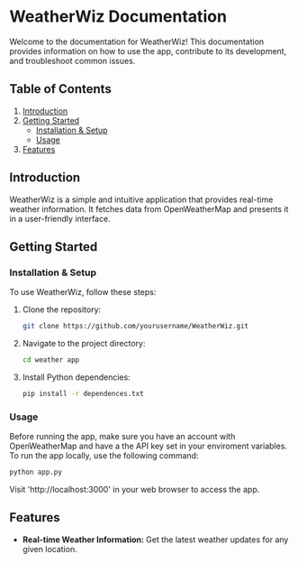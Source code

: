 # WeatherWiz Documentation

Welcome to the documentation for WeatherWiz! This documentation provides information on how to use the app, contribute to its development, and troubleshoot common issues.

## Table of Contents

1. [Introduction](#introduction)
2. [Getting Started](#getting-started)
   - [Installation & Setup](#installation--setup)
   - [Usage](#usage)
3. [Features](#features)

## Introduction

WeatherWiz is a simple and intuitive application that provides real-time weather information. It fetches data from OpenWeatherMap and presents it in a user-friendly interface.

## Getting Started

### Installation & Setup

To use WeatherWiz, follow these steps:
1. Clone the repository:

   ```bash
   git clone https://github.com/yourusername/WeatherWiz.git
   ```
2. Navigate to the project directory:
   ```bash
   cd weather app
   ```
3. Install Python dependencies:
   ```bash
   pip install -r dependences.txt
   ```

### Usage
Before running the app, make sure you have an account with OpenWeatherMap and have a the API key set in your enviroment variables.
To run the app locally, use the following command:
```bash
python app.py
```
Visit 'http://localhost:3000' in your web browser to access the app.

## Features
- **Real-time Weather Information:** Get the latest weather updates for any given location.
